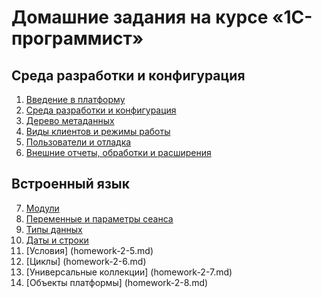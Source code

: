# Домашние задания на курсе «1С-программист»

## Среда разработки и конфигурация		
1. [Введение в платформу]( homework-1-1.md)
2. [Среда разработки и конфигурация]( homework-1-2.md)  
3. [Дерево метаданных]( homework-1-3.md)
4. [Виды клиентов и режимы работы]( homework-1-4.md)
5. [Пользователи и отладка]( homework-1-5.md)  
6. [Внешние отчеты, обработки и расширения]( homework-1-6.md)

## Встроенный язык 		
7. [Модули]( homework-2-1.md)
8. [Переменные и параметры сеанса]( homework-2-2.md)
9. [Типы данных]( homework-2-3.md)
10. [Даты и строки]( homework-2-4.md)
11. [Условия] (homework-2-5.md)
12. [Циклы] (homework-2-6.md)
13. [Универсальные коллекции] (homework-2-7.md)
14. [Объекты платформы] (homework-2-8.md)
